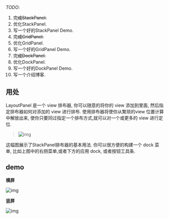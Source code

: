 *TODO*:

1. ~~完成StackPanel.~~ 
2. 优化StackPanel.
3. 写一个好的StackPanel Demo.
4. ~~完成GridPanel.~~
5. 优化GridPanel.
6. 写一个好的GridPanel Demo.
7. ~~完成DockPanel.~~
8. 优化DockPanel.
9. 写一个好的DockPanel Demo.
10. 写一个介绍博客.

## 用处
LayoutPanel 是一个 view 排布器, 你可以随意的将你的 view 添加到里面, 然后指定排布器如何对添加的 view 进行排布.
使用排布器将使你从繁琐的view 位置计算中解放出来, 使你只要同过指定一个排布方式,就可以对一个或更多的 view 进行定位.

>![img](http://farm4.staticflickr.com/3684/9719064830_001b26b167.jpg)

这幅图展示了StackPanel排布器的基本用法.
你可以很方便的构建一个 dock 菜单, 比如上图中的右侧菜单,或者下方的应用 dock, 或者按钮工具条.

## demo

**横屏**

![img](http://farm8.staticflickr.com/7452/10424214796_0f325478d6.jpg)

**竖屏**

![img](http://farm4.staticflickr.com/3814/10424358723_1a98e1f271.jpg)



